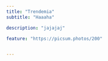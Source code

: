 ```yaml
---
title: "Trendemia"
subtitle: "Haaaha"

description: "jajajaj"

feature: "https://picsum.photos/200"


---
```


